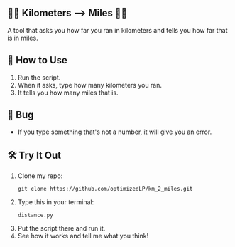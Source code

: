 ## 🏃‍♂️ Kilometers --> Miles 🏃‍♀️ 

A tool that asks you how far you ran in kilometers and tells you how far that is in miles.

## 👟 How to Use

1. Run the script.
2. When it asks, type how many kilometers you ran.
3. It tells you how many miles that is.

## 🐛 Bug

- If you type something that's not a number, it will give you an error.

## 🛠 Try It Out

1. Clone my repo:
   ```
   git clone https://github.com/optimizedLP/km_2_miles.git
   ````
3. Type this in your terminal:
   ```
   distance.py
   ```
5. Put the script there and run it.
6. See how it works and tell me what you think!
